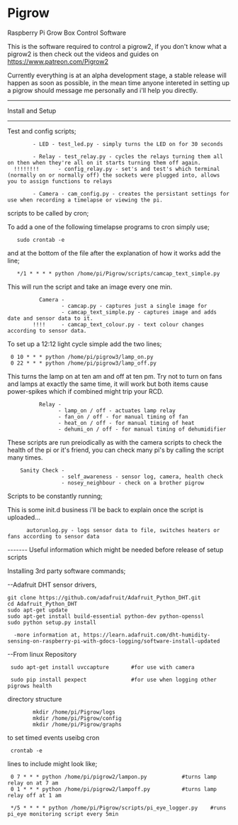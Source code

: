 # Pigrow
Raspberry Pi Grow Box Control Software

This is the software required to control a pigrow2, if you don't
know what a pigrow2 is then check out the videos and guides on 
                https://www.patreon.com/Pigrow2

Currently everything is at an alpha development stage, a stable release
will happen as soon as possible, in the mean time anyone intereted in
setting up a pigrow should message me personally and i'll help you
directly. 

----------

Install and Setup

------

Test and config scripts; 

            - LED - test_led.py - simply turns the LED on for 30 seconds
 
            - Relay - test_relay.py - cycles the relays turning them all on then when they're all on it starts turning them off again.
      !!!!!!!!      - config_relay.py - set's and test's which terminal (normally on or normally off) the sockets were plugged into, allows you to assign functions to relays 

            - Camera - cam_config.py - creates the persistant settings for use when recording a timelapse or viewing the pi.




scripts to be called by cron;

To add a one of the following timelapse programs to cron simply use;
   
       sudo crontab -e

and at the bottom of the file after the explanation of how it works add the line;

       */1 * * * * python /home/pi/Pigrow/scripts/camcap_text_simple.py

This will run the script and take an image every one min.

              Camera -
                     - camcap.py - captures just a single image for
                     - camcap_text_simple.py - captures image and adds date and sensor data to it. 
            !!!!     - camcap_text_colour.py - text colour changes according to sensor data. 


To set up a 12:12 light cycle simple add the two lines;

     0 10 * * * python /home/pi/pigrow3/lamp_on.py
     0 22 * * * python /home/pi/pigrow3/lamp_off.py     

This turns the lamp on at ten am and off at ten pm. Try not to turn on fans and lamps at exactly the same time, it will work but both items cause power-spikes which if combined might trip your RCD.

              Relay -
                    - lamp_on / off - actuates lamp relay
                    - fan_on / off - for manual timing of fan
                    - heat_on / off - for manual timing of heat
                    - dehumi_on / off - for manual timing of dehumidifier

These scripts are run preiodically as with the camera scripts to check the health of the pi or it's friend, you can check many pi's by calling the script many times.

        Sanity Check - 
                     - self_awareness - sensor log, camera, health check
                     - nosey_neighbour - check on a brother pigrow

Scripts to be constantly running;

This is some init.d business i'll be back to explain once the script is uploaded...

          autorunlog.py - logs sensor data to file, switches heaters or fans according to sensor data





------- Useful information which might be needed before release of setup scripts

Installing 3rd party software commands;

--Adafruit DHT sensor drivers,

    git clone https://github.com/adafruit/Adafruit_Python_DHT.git
    cd Adafruit_Python_DHT
    sudo apt-get update
    sudo apt-get install build-essential python-dev python-openssl
    sudo python setup.py install

      -more information at, https://learn.adafruit.com/dht-humidity-sensing-on-raspberry-pi-with-gdocs-logging/software-install-updated

--From linux Repository 

     sudo apt-get install uvccapture       #for use with camera

     sudo pip install pexpect              #for use when logging other pigrows health


directory structure 

            mkdir /home/pi/Pigrow/logs
            mkdir /home/pi/Pigrow/config
            mkdir /home/pi/Pigrow/graphs
 
to set timed events useibg cron

     crontab -e

lines to include might look like;
  
     0 7 * * * python /home/pi/pigrow2/lampon.py           #turns lamp relay on at 7 am
     0 1 * * * python /home/pi/pigrow2/lampoff.py          #turns lamp relay off at 1 am

     */5 * * * * python /home/pi/Pigrow/scripts/pi_eye_logger.py    #runs pi_eye monitoring script every 5min

